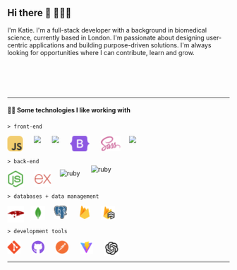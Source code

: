 ## Hi there 👋 👩🏻‍🦰

<!--
**katieloesch/katieloesch** is a ✨ _special_ ✨ repository because its `README.md` (this file) appears on your GitHub profile.

Here are some ideas to get you started:

- 🔭 I’m currently working on ...
- 🌱 I’m currently learning ...
- 👯 I’m looking to collaborate on ...
- 🤔 I’m looking for help with ...
- 💬 Ask me about ...
- 📫 How to reach me: ...
- 😄 Pronouns: ...
- ⚡ Fun fact: ...
-->

<p>I'm Katie. I'm a full-stack developer with a background in biomedical science, currently based in London. I'm passionate about designing user-centric applications and building purpose-driven solutions. I'm always looking for opportunities where I can contribute, learn and grow.</p>
<br>

<br><br>

---

#### 👩‍💻 Some technologies I like working with

`> front-end`

<img align='left' alt='javascript' height='35px' style='padding-right:25px' src='./assets/icons_skills/javascript_color.svg'/>

<img  height='37px' align='left' style='padding-right:25px'  src="https://cdn.jsdelivr.net/gh/devicons/devicon@latest/icons/html5/html5-plain.svg" />

<img height='36px' align='left' style='padding-right:25px'  src="https://cdn.jsdelivr.net/gh/devicons/devicon@latest/icons/css3/css3-plain.svg" />

<img align='left' alt='bootstrap' height='35px' style='padding-right:25px' src='./assets/icons_skills/bootstrap_color.svg'/>

<img align='left' alt='sass' height='35px' style='padding-right:20px' src='./assets/icons_skills/sass_color.svg'/>

<img height='30px' align='left' style='padding-right:25px' src="https://cdn.jsdelivr.net/gh/devicons/devicon@latest/icons/tailwindcss/tailwindcss-original.svg" />

<br><br>

`> back-end`

<p>
<img align='left' alt='nodeJS' height='37px' style='padding-right:25px' src='./assets/icons_skills/nodejs_color.svg'/>

<img align='left' alt='express' height='37px' style='padding-right:20px' src='./assets/icons_skills/express_color.svg'/>

<img align='left' alt='ruby' height='40px' style='padding-right:25px;  margin-top: -3px;' src="https://cdn.jsdelivr.net/gh/devicons/devicon@latest/icons/ruby/ruby-plain-wordmark.svg" />
          
<img align='left' alt='ruby' height='60px' style='padding-right:25px; margin-top: -12px;'  src="https://cdn.jsdelivr.net/gh/devicons/devicon@latest/icons/rails/rails-plain-wordmark.svg" />
</p>

<br><br>

`> databases + data management`

<img align='left' alt='mongoose' height='38px' style='padding-right:15px' src='./assets/icons_skills/mongoose_color.svg'/>

<img align='left' alt='mongodb' height='33px' style='padding-right:20px' src='./assets/icons_skills/mongodb_color.svg'/>

<img align='left' alt='postgresql' height='30px' style='padding-right:28px' src='./assets/icons_skills/postgresql_color.svg'/>

<img align='left' alt='firebase' height='30px' style='padding-right:25px' src='./assets/icons_skills/firebase_color.svg'/>

<img align='left' alt='firestore' height='32px' style='padding-right:15px' src='./assets/icons_skills/firestore_color.svg'/>

<br><br>

`> development tools`

<img align='left' alt='git' height='30px' style='padding-right:25px' src='./assets/icons_skills/git_color.svg'/>

<img align='left' alt='github' height='30px' style='padding-right:25px' src='./assets/icons_skills/github_color.svg'/>

<img align='left' alt='postman' height='30px' style='padding-right:25px' src='./assets/icons_skills/postman_color.svg'/>

<img align='left' alt='vite' height='30px' style='padding-right:25px' src='./assets/icons_skills/vite_color.svg'/>

<img align='left' alt='openai' height='35px' style='padding-right:25px' src='./assets/icons_skills/openai_color.svg'/>

<br><br>

---
